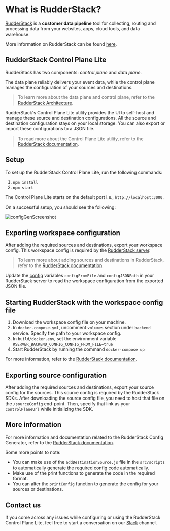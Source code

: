 # What is RudderStack?

[RudderStack](https://rudderstack.com/) is a **customer data pipeline** tool for collecting, routing and processing data from your websites, apps, cloud tools, and data warehouse.

More information on RudderStack can be found [here](https://github.com/rudderlabs/rudder-server).

## RudderStack Control Plane Lite

RudderStack has two components: _control plane_ and _data plane_.

The data plane reliably delivers your event data, while the control plane manages the configuration of your sources and destinations.

> To learn more about the data plane and control plane, refer to the [RudderStack Architecture](https://www.rudderstack.com/docs/resources/rudderstack-architecture/).

RudderStack's Control Plane Lite utility provides the UI to self-host and manage these source and destination configurations. All the source and destination configuration stays on your local storage. You can also export or import these configurations to a JSON file.

> To read more about the Control Plane Lite utility, refer to the [RudderStack documentation](https://www.rudderstack.com/docs/get-started/rudderstack-open-source/control-plane-lite/).

## Setup

To set up the RudderStack Control Plane Lite, run the following commands:

1. `npm install`
2. `npm start`

The Control Plane Lite starts on the default port i.e., `http://localhost:3000`.

On a successful setup, you should see the following:

![configGenScreenshot](https://user-images.githubusercontent.com/9196093/139224985-28c795cb-d130-4525-a41f-451dba0ac384.png)

## Exporting workspace configuration

After adding the required sources and destinations, export your workspace config. This workspace config is required by the [RudderStack server](https://github.com/rudderlabs/rudder-server).

> To learn more about adding sources and destinations in RudderStack, refer to the [RudderStack documentation](https://www.rudderstack.com/docs/dashboard-guides/overview/).

Update the [config](https://docs.rudderstack.com/administrators-guide/config-parameters) variables `configFromFile` and `configJSONPath` in your RudderStack server to read the workspace configuration from the exported JSON file.

## Starting RudderStack with the workspace config file

1. Download the workspace config file on your machine.
2. In `docker-compose.yml`, uncomment `volumes` section under `backend` service. Specify the path to your workspace config.
3. In `build/docker.env`, set the environment variable `RSERVER_BACKEND_CONFIG_CONFIG_FROM_FILE=true`
4. Start RudderStack by running the command `docker-compose up`

For more information, refer to the [RudderStack documentation](https://www.rudderstack.com/docs/get-started/rudderstack-open-source/control-plane-lite/).

## Exporting source configuration

After adding the required sources and destinations, export your source config for the sources. This source config is required by the RudderStack SDKs. After downloading the source config file, you need to host that file on the `/sourceConfig` end-point. Then, specify that link as your `controlPlaneUrl` while initializing the SDK.

## More information

For more information and documentation related to the RudderStack Config Generator, refer to the [RudderStack documentation](https://www.rudderstack.com/docs/get-started/rudderstack-open-source/control-plane-lite/).

Some more points to note:

- You can make use of the `addDestinationSource.js` file in the `src/scripts` to automatically generate the required config code automatically. 
- Make use of the print functions to generate the code in the required format. 
- You can alter the `printConfig` function to generate the config for your sources or destinations.

## Contact us

If you come across any issues while configuring or using the RudderStack Control Plane Lite, feel free to start a conversation on our [Slack](https://resources.rudderstack.com/join-rudderstack-slack) channel.
